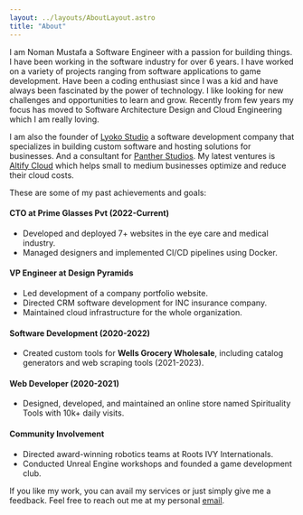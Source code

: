 ```yaml
---
layout: ../layouts/AboutLayout.astro
title: "About"
---
```


I am Noman Mustafa a Software Engineer with a passion for building things. I have been working in the software industry for over 6 years. 
I have worked on a variety of projects ranging from software applications to game development. Have been 
a coding enthusiast since I was a kid and have always been fascinated by the power of technology. I like looking for new
challenges and opportunities to learn and grow. Recently from few years my focus has moved to Software Architecture Design and Cloud Engineering which I am really loving.

I am also the founder of [Lyoko Studio](https://lyoko.studio) a software development company that specializes in building custom software and hosting solutions for businesses.
And a consultant for [Panther Studios](https://panther-studios.com/). My latest ventures is [Altify Cloud](https://altify.cloud) which helps small to medium businesses optimize and reduce their cloud costs.

These are some of my past achievements and goals:

#### CTO at Prime Glasses Pvt (2022-Current)
- Developed and deployed 7+ websites in the eye care and medical industry.
- Managed designers and implemented CI/CD pipelines using Docker.

#### VP Engineer at Design Pyramids
- Led development of a company portfolio website.
- Directed CRM software development for INC insurance company.
- Maintained cloud infrastructure for the whole organization.

#### Software Development (2020-2022)
- Created custom tools for **Wells Grocery Wholesale**, including catalog generators and web scraping tools (2021-2023).

#### Web Developer (2020-2021)
- Designed, developed, and maintained an online store named Spirituality Tools with 10k+ daily visits.

#### Community Involvement
- Directed award-winning robotics teams at Roots IVY Internationals.
- Conducted Unreal Engine workshops and founded a game development club.



If you like my work, you can avail my services or just simply give me a feedback.
Feel free to reach out me at my personal [email](mailto:mnmustafa1109@gmail.com).
